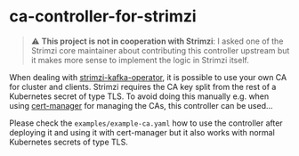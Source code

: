 # ca-controller-for-strimzi

> :warning: **This project is not in cooperation with Strimzi**: I asked one of the Strimzi core maintainer about
> contributing this controller upstream but it makes more sense to implement the logic in Strimzi itself.

When dealing with [strimzi-kafka-operator](https://github.com/strimzi/strimzi-kafka-operator/), it is possible to use
your own CA for cluster and clients.
Strimzi requires the CA key split from the rest of a Kubernetes secret of type TLS.
To avoid doing this manually e.g. when using [cert-manager](https://cert-manager.io/) for managing the CAs, this
controller can be used...

Please check the `examples/example-ca.yaml` how to use the controller after deploying it and using it with cert-manager but
it also works with normal Kubernetes secrets of type TLS.
